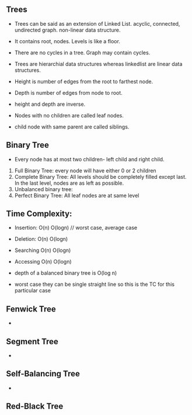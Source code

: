 ## Trees

- Trees can be said as an extension of Linked List. acyclic, connected, undirected graph. non-linear data structure. 
- It contains root, nodes. Levels is like a floor.
- There are no cycles in a tree. Graph may contain cycles. 
- Trees are hierarchial data structures whereas linkedlist are linear data structures. 

- Height is number of edges from the root to farthest node.
- Depth is number of edges from node to root. 
- height and depth are inverse.

- Nodes with no children are called leaf nodes.
- child node with same parent are called siblings. 

## Binary Tree

- Every node has at most two children- left child and right child.

1. Full Binary Tree: every node will have either 0 or 2 children
2. Complete Binary Tree: All levels should be completely filled except last. In the last level, nodes are as left as possible. 
3. Unbalanced binary tree: 
4. Perfect Binary Tree: All leaf nodes are at same level

## Time Complexity: 

- Insertion: O(n) O(logn) // worst case, average case
- Deletion: O(n) O(logn)
- Searching O(n) O(logn)
- Accessing O(n) O(logn)


- depth of a balanced binary tree is O(log n)
- worst case they can be single straight line so this is the TC for this particular case


## Fenwick Tree

-

## Segment Tree

-

## Self-Balancing Tree

-

## Red-Black Tree
